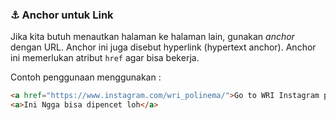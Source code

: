 ### :anchor: Anchor untuk Link

Jika kita butuh menautkan halaman ke halaman lain, gunakan _anchor_ dengan URL. Anchor ini juga disebut hyperlink (hypertext anchor). Anchor ini memerlukan atribut `href` agar bisa bekerja.

Contoh penggunaan menggunakan :

```html
<a href="https://www.instagram.com/wri_polinema/">Go to WRI Instagram page</a>
<a>Ini Ngga bisa dipencet loh</a>
```
